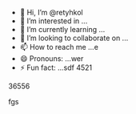 - 👋 Hi, I’m @retyhkol
- 👀 I’m interested in ...
- 🌱 I’m currently learning ...
- 💞️ I’m looking to collaborate on ...
- 📫 How to reach me ...e
- 😄 Pronouns: ...wer
- ⚡ Fun fact: ...sdf
4521
<!---dfgdf
retyhkol/retyhkol is a ✨ special ✨ repository because i45ts `README.md` (this file) appears on your GitHub profile.321
You can click the Preview link to take a look at your changes.fh
--->36556
fgs
